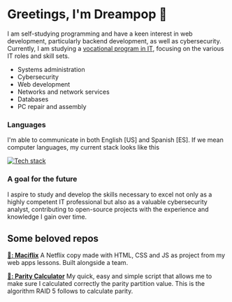 # Greetings, I'm Dreampop 🌟

I am self-studying programming and have a keen interest in web development, particularly backend development, as well as cybersecurity. Currently, I am studying a <a href="https://todofp.es/que-estudiar/familias-profesionales/informatica-comunicaciones/sistemas-microniformaticos-redes.html" target="_BLANK">
vocational program in IT</a>, focusing on the various IT roles and skill sets.<ul>
  <li>Systems administration</li>
  <li>Cybersecurity</li>
  <li>Web development</li>
  <li>Networks and network services</li>
  <li>Databases</li>
  <li>PC repair and assembly</li>
</ul>

### Languages 
I'm able to communicate in both English [US] and Spanish [ES]. If we mean computer languages, my current stack looks like this 

[![Tech stack](https://skillicons.dev/icons?i=html,css,js,ts,python,bash,powershell,git,github)](https://skillicons.dev)
### A goal for the future
I aspire to study and develop the skills necessary to excel not only as a highly competent IT professional but also as a valuable cybersecurity analyst, contributing to open-source projects with the experience and knowledge I gain over time.
## Some beloved repos
**[🥇: Maciflix](https://github.com/energypop/Maciflix)** A Netflix copy made with HTML, CSS and JS as project from my web apps lessons. Built alongside a team. 

**[🥈: Parity Calculator](../../../list)** My quick, easy and simple script that allows me to make sure I calculated correctly the parity partition value. This is the algorithm RAID 5 follows to calculate parity. 
